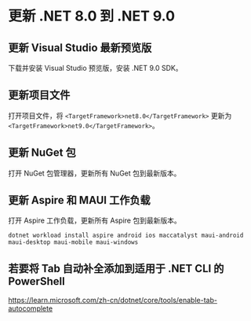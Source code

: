 # 更新 .NET 8.0 到 .NET 9.0

## 更新 Visual Studio 最新预览版

下载并安装 Visual Studio 预览版，安装 .NET 9.0 SDK。

## 更新项目文件

打开项目文件，将 `<TargetFramework>net8.0</TargetFramework>` 更新为 `<TargetFramework>net9.0</TargetFramework>`。

## 更新 NuGet 包

打开 NuGet 包管理器，更新所有 NuGet 包到最新版本。

## 更新 Aspire 和  MAUI 工作负载

打开 Aspire 工作负载，更新所有 Aspire 包到最新版本。

```shell
dotnet workload install aspire android ios maccatalyst maui-android maui-desktop maui-mobile maui-windows
```

## 若要将 Tab 自动补全添加到适用于 .NET CLI 的 PowerShell

https://learn.microsoft.com/zh-cn/dotnet/core/tools/enable-tab-autocomplete
